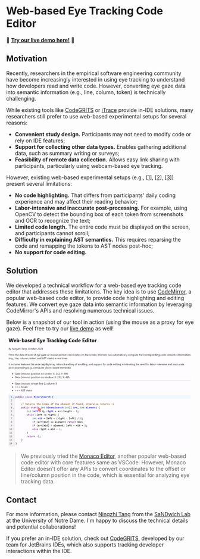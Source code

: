 # Web-based Eye Tracking Code Editor

🚀 **[Try our live demo here!](#)** 🎉

## Motivation

Recently, researchers in the empirical software engineering community have become increasingly interested in using eye tracking to understand how developers read and write code. However, converting eye gaze data into semantic information (e.g., line, column, token) is technically challenging.

While existing tools like [CodeGRITS](https://codegrits.github.io/CodeGRITS/) or [iTrace](https://www.i-trace.org/) provide in-IDE solutions, many researchers still prefer to use web-based experimental setups for several reasons:
- **Convenient study design.** Participants may not need to modify code or rely on IDE features;
- **Support for collecting other data types.** Enables gathering additional data, such as summary writing or surveys;
- **Feasibility of remote data collection.** Allows easy link sharing with participants, particularly using webcam-based eye tracking.

However, existing web-based experimental setups (e.g., [[1]](https://dl.acm.org/doi/full/10.1145/3664808), [[2]](https://dl.acm.org/doi/abs/10.1145/3643732), [[3]](https://onlinelibrary.wiley.com/doi/full/10.1002/smr.2706)) present several limitations:

- **No code highlighting.** That differs from participants' daily coding experience and may affect their reading behavior;
- **Labor-intensive and inaccurate post-processing.** For example, using OpenCV to detect the bounding box of each token from screenshots and OCR to recognize the text;
- **Limited code length.** The entire code must be displayed on the screen, and participants cannot scroll;
- **Difficulty in explaining AST semantics.** This requires reparsing the code and remapping the tokens to AST nodes post-hoc;
- **No support for code editing.**

## Solution

We developed a technical workflow for a web-based eye tracking code editor that addresses these limitations. The key idea is to use [CodeMirror](https://codemirror.net/), a popular web-based code editor, to provide code highlighting and editing features. We convert eye gaze data into semantic information by leveraging CodeMirror's APIs and resolving numerous technical issues.

Below is a snapshot of our tool in action (using the mouse as a proxy for eye gaze). Feel free to try our [live demo](#) as well!

<p align="center">
    <img src="./public/demo.gif" width="750px" max-width="100%" alt="Demo">
</p>

> We previously tried the [Monaco Editor](https://microsoft.github.io/monaco-editor/), another popular web-based code editor with core features same as VSCode. However, Monaco Editor doesn't offer any APIs to convert coordinates to the offset or line/column position in the code, which is essential for analyzing eye tracking data.

## Contact

For more information, please contact [Ningzhi Tang](mailto:ntang@nd.edu) from the [SaNDwich Lab](https://toby.li/) at the University of Notre Dame. I'm happy to discuss the technical details and potential collaborations!

If you prefer an in-IDE solution, check out [CodeGRITS](https://codegrits.github.io/CodeGRITS/), developed by our team for JetBrains IDEs, which also supports tracking developer interactions within the IDE.